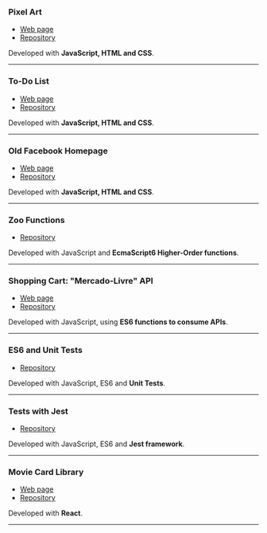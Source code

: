 ### Pixel Art
- [Web page](https://leonardev.github.io/projects/pixel-art/)
- [Repository](https://github.com/LeonarDev/leonardev.github.io/tree/main/projects/pixel-art)

Developed with **JavaScript, HTML and CSS**.
<hr>

### To-Do List
- [Web page](https://leonardev.github.io/projects/to-do-list/)
- [Repository](https://github.com/LeonarDev/leonardev.github.io/tree/main/projects/to-do-list)

Developed with **JavaScript, HTML and CSS**.
<hr>

### Old Facebook Homepage
- [Web page](https://leonardev.github.io/projects/old-facebook-homepage/)
- [Repository](https://github.com/LeonarDev/leonardev.github.io/tree/main/projects/old-facebook-homepage)

Developed with **JavaScript, HTML and CSS**.
<hr>

### Zoo Functions
- [Repository](https://github.com/LeonarDev/leonardev.github.io/tree/main/projects/zoo-functions)

Developed with JavaScript and **EcmaScript6 Higher-Order functions**.
<hr>

### Shopping Cart: "Mercado-Livre" API
- [Web page](https://leonardev.github.io/projects/shopping-cart/)
- [Repository](https://github.com/LeonarDev/leonardev.github.io/tree/main/projects/shopping-cart)

Developed with JavaScript, using **ES6 functions to consume APIs**.
<hr>

### ES6 and Unit Tests
- [Repository](https://github.com/LeonarDev/leonardev.github.io/tree/main/projects/es6-and-unit-tests)

Developed with JavaScript, ES6 and **Unit Tests**.
<hr>

### Tests with Jest
- [Repository](https://github.com/LeonarDev/leonardev.github.io/tree/main/projects/jest)

Developed with JavaScript, ES6 and **Jest framework**.
<hr>

### Movie Card Library
- [Web page](https://github.com/LeonarDev/leonardev.github.io/blob/main/projects/movie-cards-library-stateless/public/index.html)
- [Repository](https://github.com/LeonarDev/leonardev.github.io/tree/main/projects/movie-cards-library-stateless)

Developed with **React**.
<hr>



<!--

### 
- [Web page](
- [Repository](https://github.com/LeonarDev/leonardev.github.io/tree/main/projects/))

Developed with JavaScript, ES6 and **Jest framework**.
<hr>

-->
